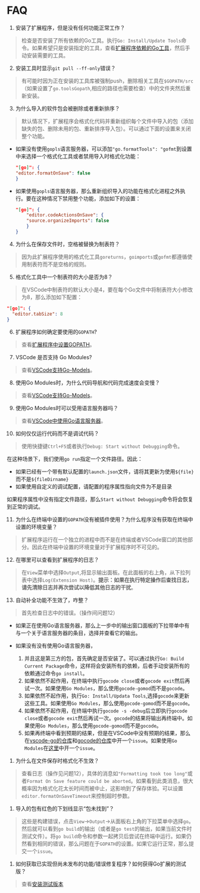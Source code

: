 # FAQ

1. 安装了扩展程序，但是没有任何功能正常工作？

> 检查是否安装了所有依赖的Go工具。执行`Go: Install/Update Tools`命令。如果希望只是安装指定的工具，查看[扩展程序依赖的Go工具](/VSCode-go/06-扩展程序依赖的Go工具.md)，然后手动安装需要的工具。

2. 安装工具时显示`git pull --ff-only`错误？

> 有可能时因为正在安装的工具库被强制push，删除相关工具在`$GOPATH/src`（如果设置了`go.toolsGopath`,相应的路径也需要检查）中的文件夹然后重新安装。

3. 为什么导入的软件包会被删除或者重新排序？

> 默认情况下，扩展程序会格式化代码并重新组织每个文件中导入的包（添加缺失的包、删除未用的包、重新排序导入包）。可以通过下面的设置来关闭整个功能。

- 如果没有使用`gopls`语言服务器，可以添加`"go.formatTools": "gofmt`到设置中来选择一个格式化工具或者禁用导入时格式化功能：

    ```json
    "[go]": {
    "editor.formatOnSave": false
    }
    ```

- 如果使用`gopls`语言服务器，那么重新组织导入的功能在格式化进程之外执行。要在这种情况下禁用整个功能，添加如下的设置：

    ```json
    "[go]": {
        "editor.codeActionsOnSave": {
        "source.organizeImports": false
        }
    }
    ```

4. 为什么在保存文件时，空格被替换为制表符？

> 因为此扩展程序使用的格式化工具`goreturns`，`goimports`或`gofmt`都遵循使用制表符而不是空格的规则。

5. 格式化工具中一个制表符的大小是否为8？

> 在VSCode中制表符的默认大小是4，要在每个Go文件中将制表符大小修改为8，那么添加如下配置：

```json
"[go]": {
  "editor.tabSize": 8
}
```

6. 扩展程序如何确定要使用的`GOPATH`?

> 查看[扩展程序中设置GOPATH](/VSCode-go/08-扩展程序中设置GOPATH.md)。

7. VSCode 是否支持 Go Modules?

> 查看[VSCode支持Go-Models](/VSCode-go/05-VSCode支持Go-Modules.md)。

8. 使用Go Modules时，为什么代码导航和代码完成速度会变慢？

> 查看[VSCode支持Go-Models](/VSCode-go/05-VSCode支持Go-Modules.md)。

9. 使用Go Modules时可以受用语言服务器吗？

> 查看[VSCode中使用Go语言服务器](/VSCode-go/13-VSCode中使用Go语言服务器.md)。

10. 如何仅仅运行代码而不是调试代码？

> 使用快捷键`Ctrl+F5`或者执行`Debug: Start without Debugging`命令。

在这种场景下，我们使用`go run`指定一个文件路径。因此：

- 如果已经有一个带有默认配置的`launch.json`文件，请将其更新为使用`${file}`而不是`${fileDirname}`
- 如果使用自定义的调试配置，请配置的程序属性指向文件为不是目录

如果程序属性中没有指定文件路径，那么`Start without Debugging`命令将会恢复到正常的调试。

11. 为什么在终端中设置的`GOPATH`没有被插件使用？为什么程序没有获取在终端中设置的环境变量？

> 扩展程序运行在一个独立的进程中而不是在终端或者VSCode窗口的其他部分。因此在终端中设置的环境变量对于扩展程序时不可见的。

12. 在哪里可以查看到扩展程序的日志？

> 在`View`菜单中选择`Output`,将显示输出面板。在此面板的右上角，从下拉列表中选择`Log(Extension Host)`。**提示：如果在执行特定操作后查找日志，请先清除日志并再次尝试以降低其他日志的干扰**。

13. 自动补全功能不生效了，咋整？

> 首先检查日志中的错误。（操作间问题12）

- 如果正在使用Go语言服务器，那么上一步中的输出窗口面板的下拉带单中有与一个关于语言服务器的条目，选择并查看它的输出。

- 如果没有没有使用Go语言服务器，
  1. 并且这是第三方的包，首先确定是否安装了。可以通过执行`Go: Build Current Package`命令，这样将会安装所有的依赖，后者手动安装所有的依赖通过命令`go install`。
  2. 如果依然不起作用，在终端中执行`gocode close`或者`gocode exit`然后再试一次。如果使用`Go Modules`，那么使用`gocode-gomod`而不是`gocode`。
  3. 如果依然不起作用，执行`Go: Install/Updata Tools`,选择`gocode`来更新这些工具。如果使用`Go Modules`，那么使用`gocode-gomod`而不是`gocode`。
  4. 如果依然不起作用，在终端中执行`gocode -s -debug`后立即执行`gocode close`或者`gocode exit`然后再试一次。`gocode`的结果将输出再终端中。如果使用`Go Modules`，那么使用`gocode-gomod`而不是`gocode`。
  5. 如果再终端中看到预期的结果，但是在VSCode中没有预期的结果，那么在[vscode-go的仓库](https://github.com/Microsoft/vscode-go)和[gocode的仓库](https://github.com/mdempsky/gocode)中开一个`issue`。如果使用`Go Modules`在[这里](https://github.com/stamblerre/gocode)中开一个`issue`。

1.    为什么在文件保存时格式化不生效？

> 查看日志（操作见问题12），具体的消息如`"Formatting took too long"`或者`Format On Save feature could be aborted`。如果看到此类消息，很大概率因为格式化花太长时间而被中止，这影响到了保存体验。可以设置`editor.formatOnSaveTimeout`来控制超时参数。

1.   导入的包有红色的下划线显示“包未找到”？

> 这些是构建错误，点击`View`->`Output`->从面板右上角的下拉菜单中选择`go`。然后就可以看到`go build`的输出（或者是`go test`的输出，如果当前文件时测试文件）。将`go build`命令和参数一起拷贝后尝试在终端中运行。如果仍然看到相同的错误，那么问题在于`GOPATH`的设置。如果它运行正常，那么提交一个`issue`。

1.   如何获取已实现但尚未发布的功能/错误修复程序？如何获得Go扩展的测试版？

> 查看[安装测试版本](/VSCode-go/12-使用扩展程序最新的测试版.md)